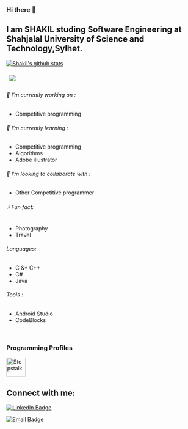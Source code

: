 ### Hi there 👋
## I am SHAKIL studing Software Engineering at Shahjalal University of Science and Technology,Sylhet.


[![Shakil's github stats](https://github-readme-stats.vercel.app/api?username=shakilsustswe&show_icons=true&theme=dark)](https://github.com/anuraghazra/github-readme-stats)

<a href="https://github.com/shakilsustswe">
  <img align="center" style="margin:0.5rem" src="https://github-readme-stats.vercel.app/api/top-langs/?username=shakilsustswe&title_color=ffffff&text_color=c9cacc&icon_color=4AB197&bg_color=1A2B34" />
</a>


<br/>

###### 🔭 I’m currently working on :                               
  - Competitive programming
  
###### 🌱 I’m currently learning :                                                                     
  - Competitive programming
  - Algorithms 
  - Adobe illustrator
  
###### 👯 I’m looking to collaborate with :
  - Other Competitive programmer 
###### ⚡ Fun fact: 
  - Photography
  - Travel
  
###### Languages:
  - C &* C++
  - C# 
  - Java
###### Tools :
  - Android Studio 
  - CodeBlocks 
 <br/>
 
 
 ### Programming Profiles

<a href="https://www.stopstalk.com/user/profile/shakilsustswe" target="_blank"><img alt="Stopstalk" src="https://user-images.githubusercontent.com/61650337/136102935-f1590e74-9c66-4505-805b-fcb162691127.png" width="50" height="50"></a>

## Connect with me:
[![LinkedIn Badge](https://img.shields.io/badge/LinkedIn-Profile-informational?style=flat&logo=linkedin&logoColor=white&color=0D76A8)](https://www.linkedin.com/in/ashikul-hasan-shakil-06015b197/)

[![Email Badge](https://img.shields.io/badge/Email-ashiqul72@student.sust.edu-informational?style=flat&logo=&logoColor=white&color=0D76A8)]()
 
<!--
**shakilsustswe/shakilsustswe** is a ✨ _special_ ✨ repository because its `README.md` (this file) appears on your GitHub profile.

Here are some ideas to get you started:

- 🔭 I’m currently working on ...
- 🌱 I’m currently learning ...
- 👯 I’m looking to collaborate on ...
- 🤔 I’m looking for help with ...
- 💬 Ask me about ...
- 📫 How to reach me: ...
- 😄 Pronouns: ...
- ⚡ Fun fact: ...
-->
